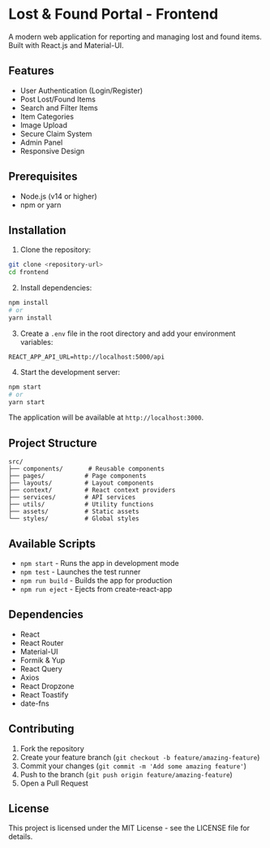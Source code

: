 # Lost & Found Portal - Frontend

A modern web application for reporting and managing lost and found items. Built with React.js and Material-UI.

## Features

- User Authentication (Login/Register)
- Post Lost/Found Items
- Search and Filter Items
- Item Categories
- Image Upload
- Secure Claim System
- Admin Panel
- Responsive Design

## Prerequisites

- Node.js (v14 or higher)
- npm or yarn

## Installation

1. Clone the repository:
```bash
git clone <repository-url>
cd frontend
```

2. Install dependencies:
```bash
npm install
# or
yarn install
```

3. Create a `.env` file in the root directory and add your environment variables:
```
REACT_APP_API_URL=http://localhost:5000/api
```

4. Start the development server:
```bash
npm start
# or
yarn start
```

The application will be available at `http://localhost:3000`.

## Project Structure

```
src/
├── components/       # Reusable components
├── pages/           # Page components
├── layouts/         # Layout components
├── context/         # React context providers
├── services/        # API services
├── utils/           # Utility functions
├── assets/          # Static assets
└── styles/          # Global styles
```

## Available Scripts

- `npm start` - Runs the app in development mode
- `npm test` - Launches the test runner
- `npm run build` - Builds the app for production
- `npm run eject` - Ejects from create-react-app

## Dependencies

- React
- React Router
- Material-UI
- Formik & Yup
- React Query
- Axios
- React Dropzone
- React Toastify
- date-fns

## Contributing

1. Fork the repository
2. Create your feature branch (`git checkout -b feature/amazing-feature`)
3. Commit your changes (`git commit -m 'Add some amazing feature'`)
4. Push to the branch (`git push origin feature/amazing-feature`)
5. Open a Pull Request

## License

This project is licensed under the MIT License - see the LICENSE file for details.
